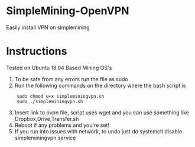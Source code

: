 # SimpleMining-OpenVPN
Easily install VPN on simplemining


# Instructions
Tested on Ubuntu 18.04 Based Mining OS's

1. To be safe from any errors run the file as sudo
2. Run the following commands on the directory where the bash script is
```
    sudo chmod u+x simpleminingvpn.sh
    sudo ./simpleminingvpn.sh
```

3. Insert link to ovpn file, script uses wget and you can use something like Dropbox,Drive,Transfer.sh
4. Reboot if any problems and you're set!
5. If you run into issues with network, to undo just do systemctl disable simpleminingvpn.service
